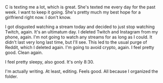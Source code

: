 C is texting me a lot, which is great. She's texted me every day for the past week. I want to keep it going. She's pretty much my best hope for a girlfriend right now. I don't know.

I got disgusted watching a stream today and decided to just stop watching Twitch, again. It's an ultimatum day. I deleted Twitch and Instagram from my phone, again. I'm not going to watch any streams for as long as I could. It didn't last very long last time, but I'll see. This led to the usual purge of Reddit, which I deleted again. I'm going to avoid crypto, again. I feel pretty good. Clean again.

I feel pretty sleepy, also good. It's only 8:30.

I'm actually writing. At least, editing. Feels good. All because I organized the folder.
